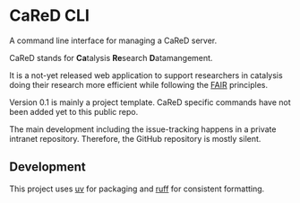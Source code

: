 # CaReD CLI

A command line interface for managing a CaReD server.

CaReD stands for **Ca**talysis **Re**search **D**atamangement.

It is a not-yet released web application to support researchers in catalysis doing their research more efficient while following the [FAIR](https://doi.org/10.1038/sdata.2016.18) principles.

Version 0.1 is mainly a project template. CaReD specific commands have not been added yet to this public repo.

The main development including the issue-tracking happens in a private intranet repository.
Therefore, the GitHub repository is mostly silent.

## Development

This project uses [uv](https://docs.astral.sh/uv) for packaging and [ruff](https://docs.astral.sh/ruff) for consistent formatting.
